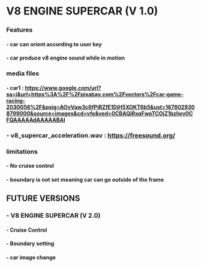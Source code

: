 # V8 ENGINE SUPERCAR (V 1.0)



### Features
####    - car can orient according to user key
####    - car produce v8 engine sound while in motion

### media files
#### - car1 : https://www.google.com/url?sa=i&url=https%3A%2F%2Fpixabay.com%2Fvectors%2Fcar-game-racing-2030056%2F&psig=AOvVaw3c6fPiRZfE1DjH5XOKT6b5&ust=1678029308799000&source=images&cd=vfe&ved=0CBAQjRxqFwoTCOjZ1bzIwv0CFQAAAAAdAAAAABAI
      
###  - v8_supercar_acceleration.wav : https://freesound.org/

### limitations
   
#### - No cruise control
#### - boundary is not set meaning car can go outside of the frame

## FUTURE VERSIONS

###  - V8 ENGINE SUPERCAR (V 2.0)
####         -    Cruise Control
####         -    Boundary setting
####         -    car image change
  
